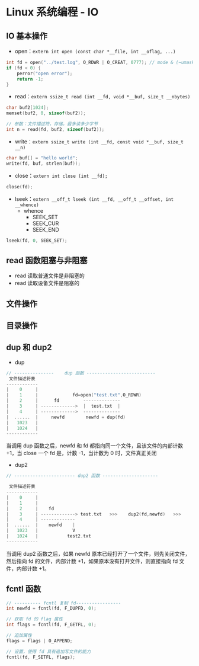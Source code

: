 # Linux 系统编程 - IO

## IO 基本操作

- open：`extern int open (const char *__file, int __oflag, ...)`

```c
int fd = open("../test.log", O_RDWR | O_CREAT, 0777); // mode & (~umask)
if (fd < 0) {
    perror("open error");
    return -1;
}
```

- read：`extern ssize_t read (int __fd, void *__buf, size_t __nbytes)`

```c
char buf2[1024];
memset(buf2, 0, sizeof(buf2));

// 参数：文件描述符，存储，最多读多少字节
int n = read(fd, buf2, sizeof(buf2));
```

- write：`extern ssize_t write (int __fd, const void *__buf, size_t __n)`

```c
char buf[] = "hello world";
write(fd, buf, strlen(buf));
```

- close：`extern int close (int __fd);`

```c
close(fd);
```

- lseek：`extern __off_t lseek (int __fd, __off_t __offset, int __whence)`
    - whence
        - SEEK_SET
        - SEEK_CUR
        - SEEK_END
```c
lseek(fd, 0, SEEK_SET);
```

## read 函数阻塞与非阻塞

- read 读取普通文件是非阻塞的
- read 读取设备文件是阻塞的

## 文件操作


## 目录操作


## dup 和 dup2

- dup

```c
// ---------------    dup 函数 --------------------------
 文件描述符表
------------
|    0     |
|    1     |             fd=open("test.txt",O_RDWR)
|    2     |      fd         --------------
|    3     | ------------->  |  test.txt  |  
|    4     | ------------->  --------------
|  ......  |     newfd        newfd = dup(fd)
|   1023   |
|   1024   |
------------
```

当调用 dup 函数之后，newfd 和 fd 都指向同一个文件，且该文件的内部计数 +1，当 close 一个 fd 是，计数 -1，当计数为 0 时，文件真正关闭

- dup2

```c
// ----------------------- dup2 函数 ---------------------

 文件描述符表
------------
|    0     |
|    1     |
|    2     |    fd
|    3     | -------------> test.txt   >>>    dup2(fd,newfd)   >>>      fd ----------> test.txt
|    4     | -------------                                                                ^
|  ......  |    newfd    |                                                                |
|   1023   |             V                                                              newfd
|   1024   |           test2.txt
------------
```
当调用 dup2 函数之后，如果 newfd 原本已经打开了一个文件，则先关闭文件，然后指向 fd 的文件，内部计数 +1，如果原本没有打开文件，则直接指向 fd 文件，内部计数 +1。


## fcntl 函数

```c
// ---------- fcntl 复制 fd-----------------
int newfd = fcntl(fd, F_DUPFD, 0);

// 获取 fd 的 flag 属性
int flags = fcntl(fd, F_GETFL, 0);

// 追加属性
flags = flags | O_APPEND;

// 设置，使得 fd 具有追加写文件的能力
fcntl(fd, F_SETFL, flags);
```